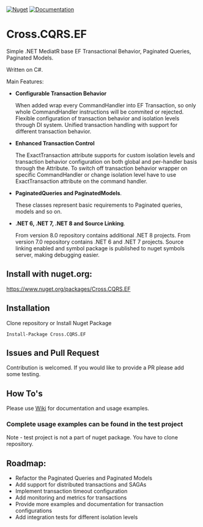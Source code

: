 [![Nuget](https://img.shields.io/nuget/v/Cross.CQRS.EF.svg)](https://nuget.org/packages/Cross.CQRS.EF/) [![Documentation](https://img.shields.io/badge/docs-wiki-yellow.svg)](https://github.com/denis-peshkov/Cross.CQRS.EF/wiki)

# Cross.CQRS.EF

Simple .NET MediatR base EF Transactional Behavior, Paginated Queries, Paginated Models.

Written on C#.

Main Features:
* **Configurable Transaction Behavior**

  When added wrap every CommandHandler into EF Transaction, so only whole CommandHandler instructions will be commited or rejected.
  Flexible configuration of transaction behavior and isolation levels through DI system.
  Unified transaction handling with support for different transaction behavior.

* **Enhanced Transaction Control**

  The ExactTransaction attribute supports for custom isolation levels and transaction behavior configuration on both global and per-handler basis through the Attribute.
  To switch off transaction behavior wrapper on specific CommandHandler or change isolation level have to use ExactTransaction attribute on the command handler.

* **PaginatedQueries and PaginatedModels**.

  These classes represent basic requirements to Paginated queries, models and so on.

* **.NET 6, .NET 7, .NET 8 and Source Linking**.

  From version 8.0 repository contains additional .NET 8 projects.
  From version 7.0 repository contains .NET 6 and .NET 7 projects.
  Source linking enabled and symbol package is published to nuget symbols server, making debugging easier.

## Install with nuget.org:

https://www.nuget.org/packages/Cross.CQRS.EF

## Installation

Clone repository or Install Nuget Package
```
Install-Package Cross.CQRS.EF
```

## Issues and Pull Request

Contribution is welcomed. If you would like to provide a PR please add some testing.

## How To's

Please use [Wiki](https://github.com/denis-peshkov/Cross.CQRS.EF/wiki) for documentation and usage examples.

### Complete usage examples can be found in the test project ###
Note - test project is not a part of nuget package. You have to clone repository.

## Roadmap:
- Refactor the Paginated Queries and Paginated Models
- Add support for distributed transactions and SAGAs
- Implement transaction timeout configuration
- Add monitoring and metrics for transactions
- Provide more examples and documentation for transaction configurations
- Add integration tests for different isolation levels

